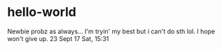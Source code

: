 # hello-world
Newbie probz as always...
I'm tryin' my best but i can't do sth lol. I hope won't give up. 23 Sept 17 Sat, 15:31
